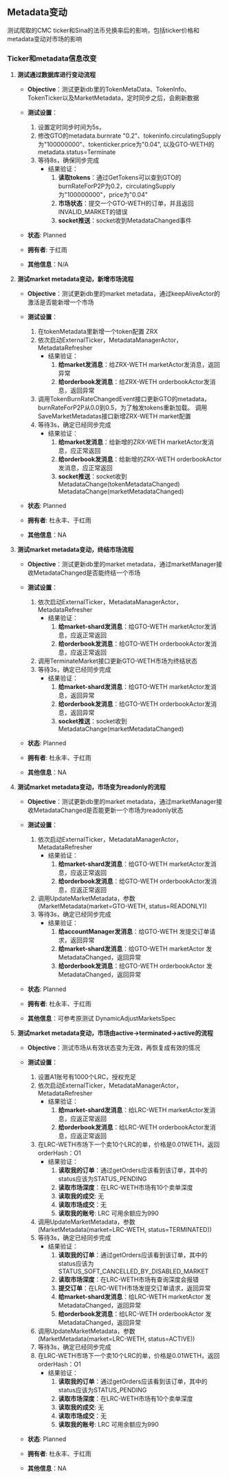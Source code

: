 ## Metadata变动

测试爬取的CMC ticker和Sina的法币兑换率后的影响，包括ticker价格和metadata变动对市场的影响

 ### Ticker和metadata信息改变
 
 1. **测试通过数据库进行变动流程**
     - **Objective**：测试更新db里的TokenMetaData、TokenInfo、TokenTicker以及MarketMetadata，定时同步之后，会刷新数据
 
     - **测试设置**：
         1. 设置定时同步时间为5s，
         1. 修改GTO的metadata.burnrate "0.2"、tokeninfo.circulatingSupply为"100000000"、tokenticker.price为"0.04", 以及GTO-WETH的metadata.status=Terminate
         1. 等待8s，确保同步完成
            - 结果验证：
                1. **读取tokens**：通过GetTokens可以查到GTO的burnRateForP2P为0.2，circulatingSupply为"100000000"，price为"0.04"
                1. **市场状态**：提交一个GTO-WETH的订单，并且返回INVALID_MARKET的错误
                1. **socket推送**：socket收到MetadataChanged事件
 
     - **状态**: Planned
 
     - **拥有者**: 于红雨
 
     - **其他信息**：N/A
     
 1. **测试market metadata变动，新增市场流程**
     - **Objective**：测试更新db里的market metadata，通过keepAliveActor的激活是否能新增一个市场
  
     - **测试设置**：
  
         1. 在tokenMetadata里新增一个token配置 ZRX
         1. 依次启动ExternalTicker，MetadataManagerActor，MetadataRefresher
            - 结果验证：
                1. **给market发消息**：给ZRX-WETH marketActor发消息，返回异常
                1. **给orderbook发消息**：给ZRX-WETH orderbookActor发消息，返回异常
         1. 调用TokenBurnRateChangedEvent接口更新GTO的metadata，burnRateForP2P从0.0到0.5，为了触发tokens重新加载。
          调用SaveMarketMetadatas接口新增ZRX-WETH market配置
         1. 等待3s，确定已经同步完成
            - 结果验证：
                1. **给market发消息**：给新增的ZRX-WETH marketActor发消息，应正常返回
                1. **给orderbook发消息**：给新增的ZRX-WETH orderbookActor发消息，应正常返回
                1. **socket推送**：socket收到MetadataChange(tokenMetadataChanged) MetadataChange(marketMetadataChanged)
  
     - **状态**: Planned
  
     - **拥有者**: 杜永丰、于红雨
  
     - **其他信息**：NA

 1. **测试market metadata变动，终结市场流程**
    - **Objective**：测试更新db里的market metadata，通过marketManager接收MetadataChanged是否能终结一个市场
   
    - **测试设置**：
   
        1. 依次启动ExternalTicker，MetadataManagerActor，MetadataRefresher
            - 结果验证：
                1. **给market-shard发消息**：给GTO-WETH marketActor发消息，应返正常返回
                1. **给orderbook发消息**：给GTO-WETH orderbookActor发消息，应返正常返回
        1. 调用TerminateMarket接口更新GTO-WETH市场为终结状态
        1. 等待3s，确定已经同步完成
            - 结果验证：
                1. **给market-shard发消息**：给GTO-WETH marketActor发消息，返回异常
                1. **给orderbook发消息**：给GTO-WETH orderbookActor发消息，返回异常
                1. **socket推送**：socket收到MetadataChange(marketMetadataChanged)
   
    - **状态**: Planned
   
    - **拥有者**: 杜永丰、于红雨
   
    - **其他信息**：NA
       
 1. **测试market metadata变动，市场变为readonly的流程**
    - **Objective**：测试更新db里的market metadata，通过marketManager接收MetadataChanged是否能更新一个市场为readonly状态
    
    - **测试设置**：
    
        1. 依次启动ExternalTicker，MetadataManagerActor，MetadataRefresher
            - 结果验证：
                1. **给market-shard发消息**：给GTO-WETH marketActor发消息，应返正常返回
                1. **给orderbook发消息**：给GTO-WETH orderbookActor发消息，应返正常返回
        1. 调用UpdateMarketMetadata，参数(MarketMetadata(market=GTO-WETH, status=READONLY))
        1. 等待3s，确定已经同步完成
            - 结果验证：
                1. **给accountManager发消息**：给GTO-WETH 发提交订单请求，返回异常
                1. **给market-shard发消息**：给GTO-WETH marketActor 发MetadataChanged，返回异常
                1. **给orderbook发消息**：给GTO-WETH orderbookActor 发MetadataChanged，返回异常
    
    - **状态**: Planned
    
    - **拥有者**: 杜永丰、于红雨
    
    - **其他信息**：可参考原测试  DynamicAdjustMarketsSpec
    
 1. **测试market metadata变动，市场由active->terminated->active的流程**
     - **Objective**：测试市场从有效状态变为无效，再恢复成有效的情况
     
     - **测试设置**：
         1. 设置A1账号有1000个LRC，授权充足
         1. 依次启动ExternalTicker，MetadataManagerActor，MetadataRefresher
             - 结果验证：
                 1. **给market-shard发消息**：给LRC-WETH marketActor发消息，应返正常返回
                 1. **给orderbook发消息**：给LRC-WETH orderbookActor发消息，应返正常返回
         1. 在LRC-WETH市场下一个卖10个LRC的单，价格是0.01WETH，返回orderHash：O1
             - 结果验证：
                 1. **读取我的订单**：通过getOrders应该看到该订单，其中的status应该为STATUS_PENDING
                 1. **读取市场深度**：在LRC-WETH市场有10个卖单深度
                 1. **读取我的成交**: 无
                 1. **读取市场成交**：无
                 1. **读取我的账号**: LRC 可用余额应为990
         1. 调用UpdateMarketMetadata，参数(MarketMetadata(market=LRC-WETH, status=TERMINATED))
         1. 等待3s，确定已经同步完成
             - 结果验证：
                 1. **读取我的订单**：通过getOrders应该看到该订单，其中的status应该为STATUS_SOFT_CANCELLED_BY_DISABLED_MARKET
                 1. **读取市场深度**：在LRC-WETH市场有查询深度会报错
                 1. **提交订单**：在LRC-WETH市场发提交订单请求，返回异常
                 1. **给market-shard发消息**：给LRC-WETH marketActor 发MetadataChanged，返回异常
                 1. **给orderbook发消息**：给LRC-WETH orderbookActor 发MetadataChanged，返回异常
         1. 调用UpdateMarketMetadata，参数(MarketMetadata(market=LRC-WETH, status=ACTIVE))
         1. 等待3s，确定已经同步完成
         1. 在LRC-WETH市场下一个卖10个LRC的单，价格是0.01WETH，返回orderHash：O1
             - 结果验证：
                 1. **读取我的订单**：通过getOrders应该看到该订单，其中的status应该为STATUS_PENDING
                 1. **读取市场深度**：在LRC-WETH市场有10个卖单深度
                 1. **读取我的成交**: 无
                 1. **读取市场成交**：无
                 1. **读取我的账号**: LRC 可用余额应为990
     
     - **状态**: Planned
     
     - **拥有者**: 杜永丰、于红雨
     
     - **其他信息**：NA